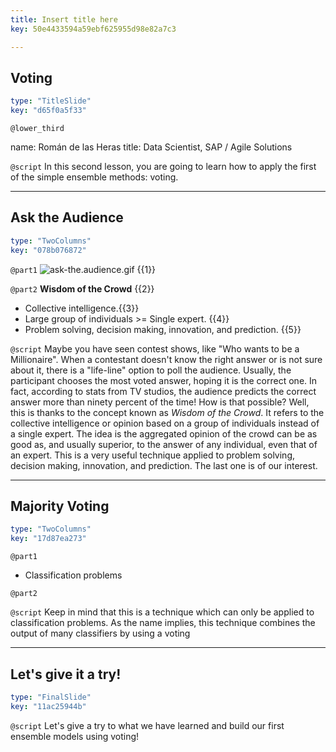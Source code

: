 ```yaml
---
title: Insert title here
key: 50e4433594a59ebf625955d98e82a7c3

---
```

## Voting

```yaml
type: "TitleSlide"
key: "d65f0a5f33"
```

`@lower_third`

name: Román de las Heras
title: Data Scientist, SAP / Agile Solutions


`@script`
In this second lesson, you are going to learn how to apply the first of the simple ensemble methods: voting.


---
## Ask the Audience

```yaml
type: "TwoColumns"
key: "078b076872"
```

`@part1`
![ask-the.audience.gif](http://assets.datacamp.com/production/repositories/3910/datasets/b22184509408340ea82c00b113c165a41581cf3f/72344_4.gif) {{1}}


`@part2`
**Wisdom of the Crowd** {{2}}

- Collective intelligence.{{3}}
- Large group of individuals >= Single expert. {{4}}
- Problem solving, decision making, innovation, and prediction. {{5}}


`@script`
Maybe you have seen contest shows, like "Who wants to be a Millionaire". When a contestant doesn't know the right answer or is not sure about it, there is a "life-line" option to poll the audience. Usually, the participant chooses the most voted answer, hoping it is the correct one.
In fact, according to stats from TV studios, the audience predicts the correct answer more than ninety percent of the time! How is that possible?
Well, this is thanks to the concept known as _Wisdom of the Crowd_. It refers to the collective intelligence or opinion based on a group of individuals instead of a single expert. The idea is the aggregated opinion of the crowd can be as good as, and usually superior, to the answer of any individual, even that of an expert. This is a very useful technique applied to problem solving, decision making, innovation, and prediction. The last one is of our interest.


---
## Majority Voting

```yaml
type: "TwoColumns"
key: "17d87ea273"
```

`@part1`
- Classification problems


`@part2`



`@script`
Keep in mind that this is a technique which can only be applied to classification problems.
As the name implies, this technique combines the output of many classifiers by using a voting


---
## Let's give it a try!

```yaml
type: "FinalSlide"
key: "11ac25944b"
```

`@script`
Let's give a try to what we have learned and build our first ensemble models using voting!

